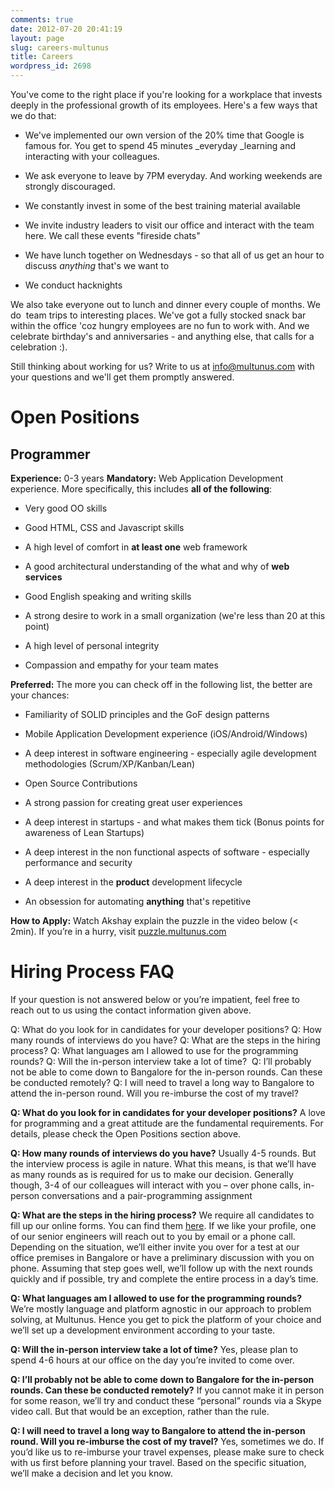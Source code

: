 ```yaml
---
comments: true
date: 2012-07-20 20:41:19
layout: page
slug: careers-multunus
title: Careers
wordpress_id: 2698
---
```


You've come to the right place if you're looking for a workplace that invests deeply in the professional growth of its employees. Here's a few ways that we do that:



	
  * We've implemented our own version of the 20% time that Google is famous for. You get to spend 45 minutes _everyday _learning and interacting with your colleagues.

	
  * We ask everyone to leave by 7PM everyday. And working weekends are strongly discouraged.

	
  * We constantly invest in some of the best training material available

	
  * We invite industry leaders to visit our office and interact with the team here. We call these events "fireside chats"

	
  * We have lunch together on Wednesdays - so that all of us get an hour to discuss _anything_ that's we want to

	
  * We conduct hacknights







We also take everyone out to lunch and dinner every couple of months. We do  team trips to interesting places. We've got a fully stocked snack bar within the office 'coz hungry employees are no fun to work with. And we celebrate birthday's and anniversaries - and anything else, that calls for a celebration :).







Still thinking about working for us? Write to us at info@multunus.com with your questions and we'll get them promptly answered.







# Open Positions




## Programmer


**Experience:** 0-3 years
**Mandatory:** Web Application Development experience. More specifically, this includes **all of the following**:



        
  * Very good OO skills

        
  * Good HTML, CSS and Javascript skills

	
  * A high level of comfort in **at least one** web framework

	
  * A good architectural understanding of the what and why of **web services**

	
  * Good English speaking and writing skills

	
  * A strong desire to work in a small organization (we're less than 20 at this point)

	
  * A high level of personal integrity

	
  * Compassion and empathy for your team mates


**Preferred:** The more you can check off in the following list, the better are your chances:



	
  * Familiarity of SOLID principles and the GoF design patterns

	
  * Mobile Application Development experience (iOS/Android/Windows)

	
  * A deep interest in software engineering - especially agile development methodologies (Scrum/XP/Kanban/Lean)

	
  * Open Source Contributions

	
  * A strong passion for creating great user experiences

	
  * A deep interest in startups - and what makes them tick (Bonus points for awareness of Lean Startups)

	
  * A deep interest in the non functional aspects of software - especially performance and security

	
  * A deep interest in the **product** development lifecycle

	
  * An obsession for automating **anything** that's repetitive


**How to Apply:** Watch Akshay explain the puzzle in the video below (< 2min). If you’re in a hurry, visit [puzzle.multunus.com](http://puzzle.multunus.com)





# Hiring Process FAQ


If your question is not answered below or you’re impatient, feel free to reach out to us using the contact information given above.

Q: What do you look for in candidates for your developer positions?
Q: How many rounds of interviews do you have?
Q: What are the steps in the hiring process?
Q: What languages am I allowed to use for the programming rounds?
Q: Will the in-person interview take a lot of time? 
Q: I’ll probably not be able to come down to Bangalore for the in-person rounds. Can these be conducted remotely?
Q: I will need to travel a long way to Bangalore to attend the in-person round. Will you re-imburse the cost of my travel?

**Q: What do you look for in candidates for your developer positions?**
A love for programming and a great attitude are the fundamental requirements. For details, please check the Open Positions section above.

**Q: How many rounds of interviews do you have?**
Usually 4-5 rounds. But the interview process is agile in nature. What this means, is that we’ll have as many rounds as is required for us to make our decision. Generally though, 3-4 of our colleagues will interact with you – over phone calls, in-person conversations and a pair-programming assignment

**Q: What are the steps in the hiring process?**
We require all candidates to fill up our online forms. You can find them [here](?page_id=111). If we like your profile, one of our senior engineers will reach out to you by email or a phone call. Depending on the situation, we’ll either invite you over for a test at our office premises in Bangalore or have a preliminary discussion with you on phone. Assuming that step goes well, we’ll follow up with the next rounds quickly and if possible, try and complete the entire process in a day’s time.

**Q: What languages am I allowed to use for the programming rounds?**
We’re mostly language and platform agnostic in our approach to problem solving, at Multunus. Hence you get to pick the platform of your choice and we’ll set up a development environment according to your taste.

**Q: Will the in-person interview take a lot of time?**
Yes, please plan to spend 4-6 hours at our office on the day you’re invited to come over.

**Q: I’ll probably not be able to come down to Bangalore for the in-person rounds. Can these be conducted remotely?**
If you cannot make it in person for some reason, we’ll try and conduct these “personal” rounds via a Skype video call. But that would be an exception, rather than the rule.

**Q: I will need to travel a long way to Bangalore to attend the in-person round. Will you re-imburse the cost of my travel?**
Yes, sometimes we do. If you’d like us to re-imburse your travel expenses, please make sure to check with us first before planning your travel. Based on the specific situation, we’ll make a decision and let you know.
